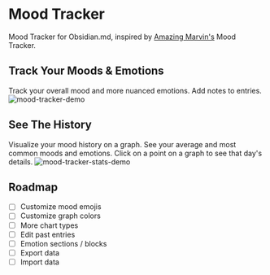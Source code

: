 # Mood Tracker
Mood Tracker for Obsidian.md, inspired by [Amazing Marvin's](https://amazingmarvin.com/) Mood Tracker.

## Track Your Moods & Emotions
Track your overall mood and more nuanced emotions.
Add notes to entries.
![mood-tracker-demo](https://user-images.githubusercontent.com/36126057/235359413-ab006f61-9b13-4a2c-934a-e4b5f5d554f5.gif)


## See The History
Visualize your mood history on a graph.
See your average and most common moods and emotions.
Click on a point on a graph to see that day's details.
![mood-tracker-stats-demo](https://user-images.githubusercontent.com/36126057/235359375-14337714-6e4b-440a-81a3-fbe42bbeb4c2.gif)


## Roadmap
- [ ] Customize mood emojis
- [ ] Customize graph colors
- [ ] More chart types
- [ ] Edit past entries
- [ ] Emotion sections / blocks
- [ ] Export data
- [ ] Import data
